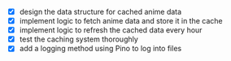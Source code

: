 - [x] design the data structure for cached anime data
- [x] implement logic to fetch anime data and store it in the cache
- [x] implement logic to refresh the cached data every hour
- [x] test the caching system thoroughly
- [x] add a logging method using Pino to log into files
